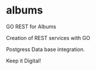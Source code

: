 # albums
GO REST for Albums

Creation of REST services with GO

Postgress Data base integration.




Keep it Digital!
